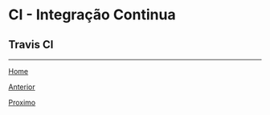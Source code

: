 # CI - Integração Continua

## Travis CI

---

[Home](../README.md)

[Anterior](../06-tests/README.md)

[Proximo](../08-deploy/README.md)
